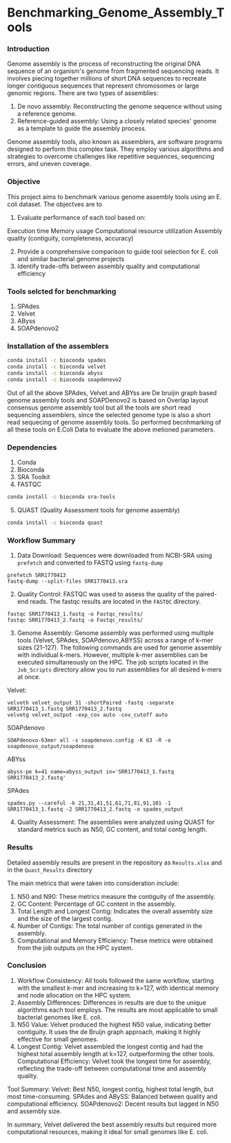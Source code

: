 # Benchmarking_Genome_Assembly_Tools

### Introduction
Genome assembly is the process of reconstructing the original DNA sequence of an organism's genome from fragmented sequencing reads. It involves piecing together millions of short DNA sequences to recreate longer contiguous sequences that represent chromosomes or large genomic regions.
There are two types of assemblies:
1. De novo assembly: Reconstructing the genome sequence without using a reference genome.
2. Reference-guided assembly: Using a closely related species' genome as a template to guide the assembly process.

Genome assembly tools, also known as assemblers, are software programs designed to perform this complex task. They employ various algorithms and strategies to overcome challenges like repetitive sequences, sequencing errors, and uneven coverage.

### Objective
This project aims to benchmark various genome assembly tools using an E. coli dataset. The objectves are to

1. Evaluate performance of each tool based on:

Execution time
Memory usage
Computational resource utilization
Assembly quality (contiguity, completeness, accuracy)

2. Provide a comprehensive comparison to guide tool selection for E. coli and similar bacterial genome projects
3. Identify trade-offs between assembly quality and computational efficiency

### Tools selcted for benchmarking
1. SPAdes
2. Velvet
3. AByss
4. SOAPdenovo2

### Installation of the assemblers
```bash
conda install -c bioconda spades
conda install -c bioconda velvet
conda install -c bioconda abyss
conda install -c bioconda soapdenovo2
```
Out of all the above SPAdes, Velvet and ABYss are De bruijin graph based genome assembly tools and SOAPDenovo2 is based on Overlap layout consensus genome assembly tool but all the tools are short read sequencing assemblers, since the selected genome type is also a short read sequecing of genome assembly tools. So performed becnhmarking of all these tools on E.Coli Data to evaluate the above metioned parameters.

### Dependencies
1. Conda
2. Bioconda
3. SRA Toolkit
4. FASTQC
```bash
conda install -c bioconda sra-tools
```
5. QUAST (Quality Assessment tools for genome assembly)
```bash
conda install -c bioconda quast
```
### Workflow Summary
1. Data Download: Sequences were downloaded from NCBI-SRA using ```prefetch``` and converted to FASTQ using ```fastq-dump```
```
prefetch SRR1770413
fastq-dump --split-files SRR1770413.sra
```
2. Quality Control: FASTQC was used to assess the quality of the paired-end reads. The fastqc results are located in the ```FASTQC``` directory.
 ```
fastqc SRR1770413_1.fastq -o Fastqc_results/
fastqc SRR1770413_2.fastq -o Fastqc_results/
```
3. Genome Assembly: Genome assembly was performed using multiple tools (Velvet, SPAdes, SOAPdenovo,ABYSS) across a range of k-mer sizes (21-127).
The following commands are used for genome assembly with individual k-mers. However, multiple k-mer assemblies can be executed simultaneously on the HPC. The job scripts located in the ```Job_Scripts``` directory allow you to run assemblies for all desired k-mers at once.

Velvet:
```
velveth velvet_output 31 -shortPaired -fastq -separate SRR1770413_1.fastq SRR1770413_2.fastq
velvetg velvet_output -exp_cov auto -cov_cutoff auto
```

SOAPdenovo
```
SOAPdenovo-63mer all -s soapdenovo.config -K 63 -R -o soapdenovo_output/soapdenovo 
```

ABYss
```
abyss-pe k=41 name=abyss_output in='SRR1770413_1.fastq SRR1770413_2.fastq'
```

SPAdes
```
spades.py --careful -k 21,31,41,51,61,71,81,91,101 -1 SRR1770413_1.fastq -2 SRR1770413_2.fastq -o spades_output
```
4. Quality Assessment: The assemblies were analyzed using QUAST for standard metrics such as N50, GC content, and total contig length.

### Results
Detailed assembly results are present in the repository as ```Results.xlsx``` and in the ```Quast_Results``` directory

The main metrics that were taken into consideration include:
1. N50 and N90: These metrics measure the contiguity of the assembly.
2. GC Content: Percentage of GC content in the assembly.
3. Total Length and Longest Contig: Indicates the overall assembly size and the size of the largest contig.
4. Number of Contigs: The total number of contigs generated in the assembly.
5. Computational and Memory Efficiency: These metrics were obtained from the job outputs on the HPC system.

### Conclusion
1. Workflow Consistency: All tools followed the same workflow, starting with the smallest k-mer and increasing to k=127, with identical memory and node allocation on the HPC         system.
2. Assembly Differences: Differences in results are due to the unique algorithms each tool employs. The results are most applicable to small bacterial genomes like E. coli.
3. N50 Value: Velvet produced the highest N50 value, indicating better contiguity. It uses the de Bruijn graph approach, making it highly effective for small genomes.
4. Longest Contig: Velvet assembled the longest contig and had the highest total assembly length at k=127, outperforming the other tools.
   Computational Efficiency: Velvet took the longest time for assembly, reflecting the trade-off between computational time and assembly quality.

Tool Summary:
Velvet: Best N50, longest contig, highest total length, but most time-consuming.
SPAdes and ABySS: Balanced between quality and computational efficiency.
SOAPdenovo2: Decent results but lagged in N50 and assembly size.

In summary, Velvet delivered the best assembly results but required more computational resources, making it ideal for small genomes like E. coli.
